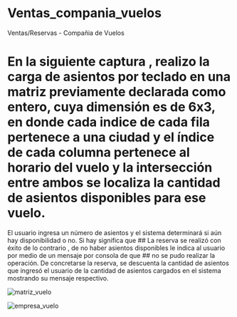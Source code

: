 # Ventas_compania_vuelos
Ventas/Reservas - Compañia de Vuelos

# En la siguiente captura , realizo la carga de asientos por teclado en una matriz previamente declarada como entero, cuya dimensión es de 6x3, en donde cada indice de cada fila pertenece a una ciudad y el índice de cada columna pertenece al horario del vuelo y la intersección entre ambos se localiza la cantidad de asientos disponibles para ese vuelo.

 El usuario ingresa un número de asientos y el sistema determinará si aún hay disponibilidad o no. Si hay significa que ## La reserva se realizó con éxito
 de lo contrario , de no haber asientos disponibles le indica al usuario por medio de un mensaje por consola de que ## no se pudo realizar la operación.
 De concretarse la reserva, se descuenta la cantidad de asientos que ingresó el usuario de la cantidad de asientos cargados en el sistema mostrando su mensaje
 respectivo. 

![matriz_vuelo](https://github.com/cracka07/Ventas_compania_vuelos/assets/39442992/fc2035f7-7a88-4f97-ae5f-9e24ea7f0cbf)



![empresa_vuelo](https://github.com/cracka07/Ventas_compania_vuelos/assets/39442992/098cbb15-f3db-4e4f-934f-3fbe3abc2faa)
